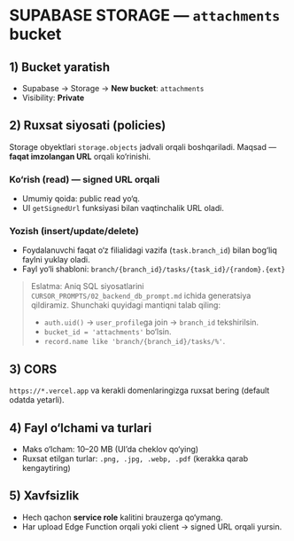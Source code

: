 # SUPABASE STORAGE — `attachments` bucket

## 1) Bucket yaratish
- Supabase → Storage → **New bucket**: `attachments`
- Visibility: **Private**

## 2) Ruxsat siyosati (policies)
Storage obyektlari `storage.objects` jadvali orqali boshqariladi. Maqsad — **faqat imzolangan URL** orqali ko‘rinishi.

### Ko‘rish (read) — signed URL orqali
- Umumiy qoida: public read yo‘q.
- UI `getSignedUrl` funksiyasi bilan vaqtinchalik URL oladi.

### Yozish (insert/update/delete)
- Foydalanuvchi faqat o‘z filialidagi vazifa (`task.branch_id`) bilan bog‘liq faylni yuklay oladi.
- Fayl yo‘li shabloni: `branch/{branch_id}/tasks/{task_id}/{random}.{ext}`

> Eslatma: Aniq SQL siyosatlarini `CURSOR_PROMPTS/02_backend_db_prompt.md` ichida generatsiya qildiramiz. Shunchaki quyidagi mantiqni talab qiling:
> - `auth.uid()` → `user_profile`ga join → `branch_id` tekshirilsin.
> - `bucket_id = 'attachments'` bo‘lsin.
> - `record.name like 'branch/{branch_id}/tasks/%'`.

## 3) CORS
`https://*.vercel.app` va kerakli domenlaringizga ruxsat bering (default odatda yetarli).

## 4) Fayl o‘lchami va turlari
- Maks o‘lcham: 10–20 MB (UI’da cheklov qo‘ying)
- Ruxsat etilgan turlar: `.png, .jpg, .webp, .pdf` (kerakka qarab kengaytiring)

## 5) Xavfsizlik
- Hech qachon **service role** kalitini brauzerga qo‘ymang.
- Har upload Edge Function orqali yoki client → signed URL orqali yursin.
